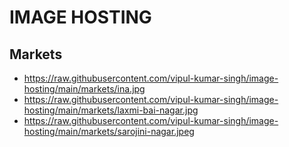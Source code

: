 # IMAGE HOSTING

## Markets
* https://raw.githubusercontent.com/vipul-kumar-singh/image-hosting/main/markets/ina.jpg
* https://raw.githubusercontent.com/vipul-kumar-singh/image-hosting/main/markets/laxmi-bai-nagar.jpg
* https://raw.githubusercontent.com/vipul-kumar-singh/image-hosting/main/markets/sarojini-nagar.jpeg 
